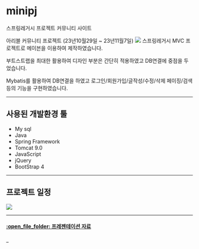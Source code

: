 # minipj
스프링레거시 프로젝트
커뮤니티 사이트

아리블 커뮤니티 프로젝트
(23년10월29일 ~ 23년11월7일)
<img src='main/webapp/resources/images/main_image.png'>
스프링레거시 MVC 프로젝트로
메이븐을 이용하여 제작하였습니다.

부트스트랩을 최대한 활용하여 디자인 부분은 간단히 적용하였고
DB연결에 중점을 두었습니다.

Mybatis를 활용하여 DB연결을 하였고
로그인/회원가입/글작성/수정/삭제
페이징/검색 등의 기능을 구현하였습니다.

<hr>
<h2>사용된 개발환경 툴</h2>
<ul>
  <li>My sql</li>
  <li>Java</li>
  <li>Spring Framework</li>
  <li>Tomcat 9.0</li>
  <li>JavaScript</li>
  <li>jQuery</li>
  <li>BootStrap 4</li>
</ul>
<hr>
<h2>프로젝트 일정</h2>
<img src='main/webapp/resources/images/todo_arible.png'>
<hr>
<h4><a href="https://drive.google.com/file/d/1CVOtdDQUvA9Ulaka5nCGQrNWKKjiJ76z/view?usp=sharing">:open_file_folder: 프레젠테이션 자료</a></h4>_
